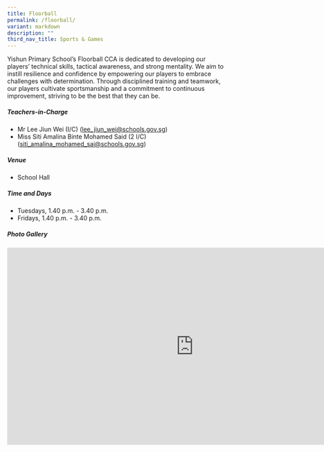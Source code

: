 ```yaml
---
title: Floorball
permalink: /floorball/
variant: markdown
description: ""
third_nav_title: Sports & Games
---
```

Yishun Primary School’s Floorball CCA is dedicated to developing our players’ technical skills, tactical awareness, and strong mentality. We aim to instill resilience and confidence by empowering our players to embrace challenges with determination. Through disciplined training and teamwork, our players cultivate sportsmanship and a commitment to continuous improvement, striving to be the best that they can be.

##### **Teachers-in-Charge**
* Mr Lee Jiun Wei (I/C) (lee_jiun_wei@schools.gov.sg)
* Miss Siti Amalina Binte Mohamed Said (2 I/C) (siti_amalina_mohamed_sai@schools.gov.sg)

##### **Venue**
* School Hall

##### **Time and Days**
* Tuesdays, 1.40 p.m. - 3.40 p.m.
* Fridays, 1.40 p.m. - 3.40 p.m.

##### **Photo Gallery**

<iframe src="https://docs.google.com/presentation/d/e/2PACX-1vTlz5OlK1TETgM9WCZuQcwXuCOc74LZO23-lq2JPx9uYWjGX_j56JwjfKPaqSnwxt-T9U3GwAYV2k6X/embed?start=true&amp;loop=true&amp;delayms=5000" frameborder="0" width="860" height="455" allowfullscreen="true"></iframe>